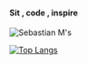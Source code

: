 #### Sit , code , inspire

![Sebastian M's](https://github-readme-stats.vercel.app/api?username=astianmuchui&show_icons=true&theme=tokyonight)

[![Top Langs](https://github-readme-stats.vercel.app/api/top-langs/?username=astianmuchui&layout=compact&theme=tokyonight)](https://github.com/astianmuchui/github-readme-stats)
